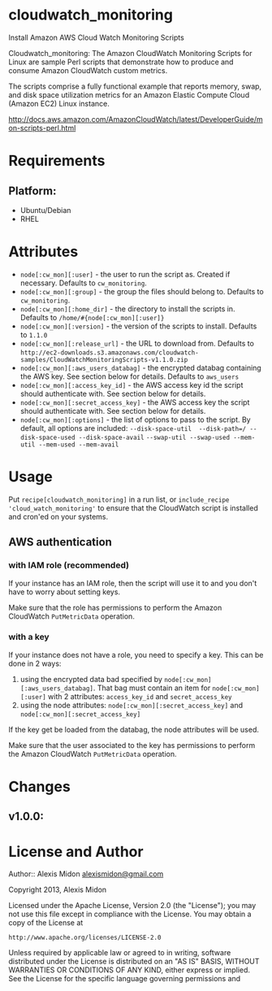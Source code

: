 cloudwatch_monitoring
==========

Install Amazon AWS Cloud Watch Monitoring Scripts

Cloudwatch_monitoring: The Amazon CloudWatch Monitoring Scripts for Linux are sample Perl scripts that
demonstrate how to produce and consume Amazon CloudWatch custom metrics.

The scripts comprise a fully functional example that reports memory, swap, and disk space utilization metrics
for an Amazon Elastic Compute Cloud (Amazon EC2) Linux instance.


http://docs.aws.amazon.com/AmazonCloudWatch/latest/DeveloperGuide/mon-scripts-perl.html


Requirements
==========

## Platform:

* Ubuntu/Debian
* RHEL


Attributes
==========

* `node[:cw_mon][:user]` - the user to run the script as. Created if necessary. Defaults to `cw_monitoring`.
* `node[:cw_mon][:group]` - the group the files should belong to. Defaults to `cw_monitoring`.
* `node[:cw_mon][:home_dir]` - the directory to install the scripts in. Defaults to  `/home/#{node[:cw_mon][:user]}`
* `node[:cw_mon][:version]`  - the version of the scripts to install. Defaults to `1.1.0`
* `node[:cw_mon][:release_url]` - the URL to download from. Defaults to `http://ec2-downloads.s3.amazonaws.com/cloudwatch-samples/CloudWatchMonitoringScripts-v1.1.0.zip`
* `node[:cw_mon][:aws_users_databag]` - the encrypted databag containing the AWS key. See section below for details. Defaults to `aws_users`
* `node[:cw_mon][:access_key_id]`     - the AWS access key id the script should authenticate with. See section below for details.
* `node[:cw_mon][:secret_access_key]` - the AWS access key the script should authenticate with. See section below for details.
* `node[:cw_mon][:options]` - the list of options to pass to the script. By default, all options are included:
            `--disk-space-util  --disk-path=/ --disk-space-used --disk-space-avail`
             `--swap-util --swap-used --mem-util --mem-used --mem-avail`


Usage
=====

Put `recipe[cloudwatch_monitoring]` in a run list, or `include_recipe 'cloud_watch_monitoring'` to ensure that
the CloudWatch script is installed and cron'ed on your systems.

## AWS authentication

### with IAM role (recommended)

If your instance has an IAM role, then the script will use it to and you don't have to worry about setting keys.

Make sure that the role has permissions to perform the Amazon CloudWatch `PutMetricData` operation.


### with a key

If your instance does not have a role, you need to specify a key. This can be done in 2 ways:

1. using the encrypted data bad specified by `node[:cw_mon][:aws_users_databag]`.  That bag must contain an item for `node[:cw_mon][:user]` with 2 attributes: `access_key_id` and `secret_access_key`
2. using the node attributes: `node[:cw_mon][:secret_access_key]` and `node[:cw_mon][:secret_access_key]`

If the key get be loaded from the databag, the node attributes will be used.

Make sure that the user associated to the key has permissions to perform the Amazon CloudWatch `PutMetricData` operation.



Changes
=======

## v1.0.0:

License and Author
==================

Author:: Alexis Midon <alexismidon@gmail.com>

Copyright 2013, Alexis Midon

Licensed under the Apache License, Version 2.0 (the "License");
you may not use this file except in compliance with the License.
You may obtain a copy of the License at

    http://www.apache.org/licenses/LICENSE-2.0

Unless required by applicable law or agreed to in writing, software
distributed under the License is distributed on an "AS IS" BASIS,
WITHOUT WARRANTIES OR CONDITIONS OF ANY KIND, either express or implied.
See the License for the specific language governing permissions and
